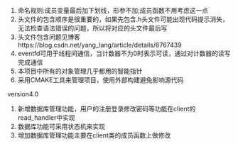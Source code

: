 1. 命名规则:成员变量最后加下划线，形参不加;成员函数不用考虑这一点
2. 头文件的包含顺序是很重要的，如果先包含.h头文件可能出现代码提示消失，无法检查语法错误的问题，所以将对应的头文件最后写
3. 头文件包含问题见博客https://blog.csdn.net/yang_lang/article/details/6767439
4. eventfd可用于线程间通信，当计数器不为0时表示可读，通过对计数器的读写完成通信
5. 本项目中所有的对象管理几乎都用的智能指针
6. 采用CMAKE工具来管理项目，使用外部构建避免影响源代码

version4.0 
1. 新增数据库管理功能，用户的注册登录修改密码等功能在client的read_handler中实现
2. 数据库功能可采用状态机来实现
3. 增加数据库管理功能主要在client类的成员函数上做修改